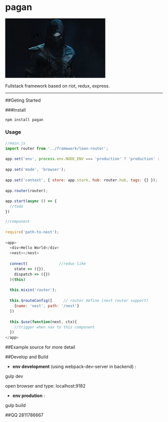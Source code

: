# pagan

<img width="320" src="https://github.com/leekangtaqi/pagan/raw/master/client/assets/images/logo.jpg"/>

Fullstack framework based on riot, redux, express.

---

##Geting Started

###Install

```
npm install pagan
```

### Usage

```javascript
//main.js
import router from '../framework/lean-router';

app.set('env', process.env.NODE_ENV === 'production' ? 'production' : 'development');

app.set('mode', 'browser');

app.set('context', { store: app.store, hub: router.hub, tags: {} });

app.router(router);

app.start(async () => {
  //todo
})

```

```javascript
//component

require('path-to-nest');

<app>
  <div>Hello World</div>
  <nest></nest>
  
  connect(              //redux like
    state => ({}),
    dispatch => ({})
  )(this)
  
  this.mixin('router');
  
  this.$routeConfig([     // router define (nest router support)
    {name: 'nest', path: '/nest'}
  ])
  
  this.$use(function(next, ctx){
    //trigger when nav to this component
  })
</app>

```

##Example
source for more detail

##Develop and Build

* **env development** (using webpack-dev-server in backend) : 

 gulp dev

 open browser and type: localhost:9182

* **env prodution** :

 gulp build     

##QQ
2811786667
